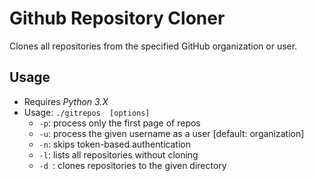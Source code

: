 # Github Repository Cloner
Clones all repositories from the specified GitHub organization or user.

## Usage
- Requires *Python 3.X*
- Usage: <code>./gitrepos <username> [options]</code>
  - <code>-p</code>:  process only the first page of repos
  - <code>-u</code>:  process the given username as a user [default: organization]
  - <code>-n</code>:  skips token-based authentication
  - <code>-l</code>:  lists all repositories without cloning
  - <code>-d <directory></code>:  clones repositories to the given directory
